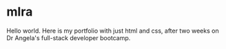 # mlra
Hello world. Here is my portfolio with just html and css, after two weeks on Dr Angela's full-stack developer bootcamp.
